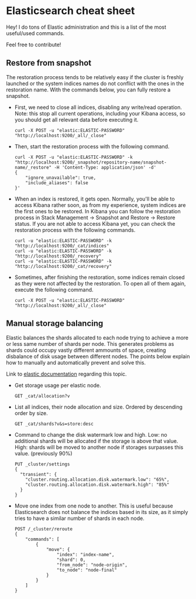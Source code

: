 # Elasticsearch cheat sheet

Hey! I do tons of Elastic administration and this is a list of the most useful/used commands.

Feel free to contribute!

## Restore from snapshot

The restoration process tends to be relatively easy if the cluster is freshly launched or the system indices names do not conflict with the ones in the restoration name. With the commands below, you can fully restore a snapshot.

- First, we need to close all indices, disabling any write/read operation. Note: this stop all current operations, including your Kibana access, so you should get all relevant data before executing it.
  ```
  curl -X POST -u "elastic:ELASTIC-PASSWORD" "http://localhost:9200/_all/_close"
  ```
- Then, start the restoration process with the following command.

  ```
  curl -X POST -u "elastic:ELASTIC-PASSWORD" -k "http://localhost:9200/_snapshot/repository-name/snapshot-name/_restore" -H 'Content-Type: application/json' -d'
  {
      "ignore_unavailable": true,
      "include_aliases": false
  }'
  ```

- When an index is restored, it gets open. Normally, you'll be able to access Kibana rather soon, as from my experience, system indices are the first ones to be restored. In Kibana you can follow the restoration process in Stack Management -> Snapshot and Restore -> Restore status. If you are not able to access Kibana yet, you can check the restoration process with the following commands.
  ```
  curl -u "elastic:ELASTIC-PASSWORD" -k "http://localhost:9200/_cat/indices"
  curl -u "elastic:ELASTIC-PASSWORD" -k "http://localhost:9200/_recovery"
  curl -u "elastic:ELASTIC-PASSWORD" -k "http://localhost:9200/_cat/recovery"
  ```
- Sometimes, after finishing the restoration, some indices remain closed as they were not affected by the restoration. To open all of them again, execute the following command.
  ```
  curl -X POST -u "elastic:ELASTIC-PASSWORD" "http://localhost:9200/_all/_close"
  ```

## Manual storage balancing

Elastic balances the shards allocated to each node trying to achieve a more or less same number of shards per node. This generates problems as shards could occupy vastly different ammounts of space, creating disbalance of disk usage between different nodes. The points below explain how to manually and automatically prevent and solve this.  

Link to [elastic documentation](https://www.elastic.co/guide/en/elasticsearch/reference/current/modules-cluster.html#modules-cluster) regarding this topic.


- Get storage usage per elastic node. 
  ```
  GET _cat/allocation?v
  ```
- List all indices, their node allocation and size. Ordered by descending order by size.
  ```
  GET _cat/shards?v&s=store:desc
  ```
- Command to change the disk watermark low and high. Low: no additional shards will be allocated if the storage is above that value. High: shards will be moved to another node if storages surpasses this value. (previously 90%)

  ```
  PUT _cluster/settings
  {
    "transient": {
      "cluster.routing.allocation.disk.watermark.low": "65%",
      "cluster.routing.allocation.disk.watermark.high": "85%"
    }
  }
  ```


- Move one index from one node to another. This is useful because Elasticsearch does not balance the indices based in its size, as it simply tries to have a similar number of shards in each node.
  ```
  POST /_cluster/reroute
  {
      "commands": [
          {
              "move": {
                  "index": "index-name",
                  "shard": 0,
                  "from_node": "node-origin",
                  "to_node": "node-final"
              }
          }
      ]
  }
  ```
